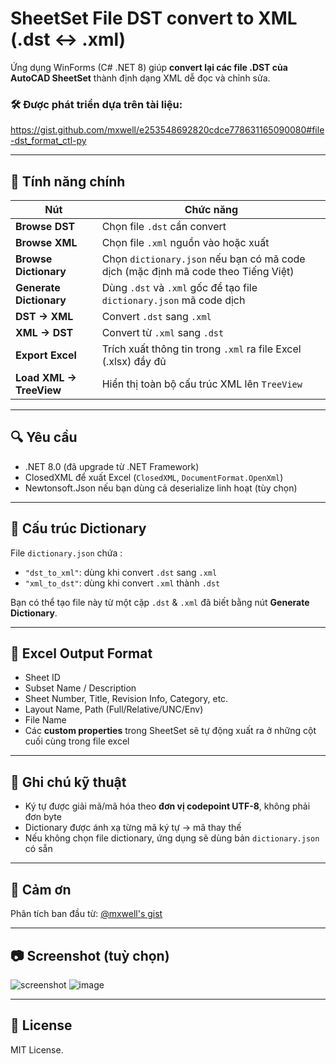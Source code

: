 # SheetSet File DST convert to XML (.dst ↔ .xml)

Ứng dụng WinForms (C# .NET 8) giúp **convert lại các file .DST của AutoCAD SheetSet** thành định dạng XML dễ đọc và chỉnh sửa.

### 🛠️ Được phát triển dựa trên tài liệu:
https://gist.github.com/mxwell/e253548692820cdce778631165090080#file-dst_format_ctl-py

---

## 🚀 Tính năng chính

| Nút | Chức năng |
|-----|-----------|
| **Browse DST** | Chọn file `.dst` cần convert |
| **Browse XML** | Chọn file `.xml` nguồn vào hoặc xuất |
| **Browse Dictionary** | Chọn `dictionary.json` nếu bạn có mã code dịch (mặc định mã code theo Tiếng Việt)|
| **Generate Dictionary** | Dùng `.dst` và `.xml` gốc để tạo file `dictionary.json` mã code dịch |
| **DST → XML** | Convert `.dst` sang `.xml`  |
| **XML → DST** | Convert từ `.xml` sang `.dst` |
| **Export Excel** | Trích xuất thông tin trong `.xml` ra file Excel (.xlsx) đầy đủ |
| **Load XML → TreeView** | Hiển thị toàn bộ cấu trúc XML lên `TreeView` |

---

## 🔍 Yêu cầu

- .NET 8.0 (đã upgrade từ .NET Framework)
- ClosedXML để xuất Excel (`ClosedXML`, `DocumentFormat.OpenXml`)
- Newtonsoft.Json nếu bạn dùng cả deserialize linh hoạt (tùy chọn)

---

## 📂 Cấu trúc Dictionary

File `dictionary.json` chứa :
- `"dst_to_xml"`: dùng khi convert `.dst` sang `.xml`
- `"xml_to_dst"`: dùng khi convert `.xml` thành `.dst`

Bạn có thể tạo file này từ một cặp `.dst` & `.xml` đã biết bằng nút **Generate Dictionary**.

---

## 📝 Excel Output Format

- Sheet ID
- Subset Name / Description
- Sheet Number, Title, Revision Info, Category, etc.
- Layout Name, Path (Full/Relative/UNC/Env)
- File Name
- Các **custom properties** trong SheetSet sẽ tự động xuất ra ở những cột cuối cùng trong file excel

---

## 📌 Ghi chú kỹ thuật

- Ký tự được giải mã/mã hóa theo **đơn vị codepoint UTF-8**, không phải đơn byte
- Dictionary được ánh xạ từng mã ký tự → mã thay thế
- Nếu không chọn file dictionary, ứng dụng sẽ dùng bản `dictionary.json` có sẵn

---

## 🤝 Cảm ơn

Phân tích ban đầu từ: [@mxwell's gist](https://gist.github.com/mxwell/e253548692820cdce778631165090080)

---

## 📷 Screenshot (tuỳ chọn)

![screenshot](https://github.com/user-attachments/assets/1eb44604-892a-4112-9d91-4fcfbaa3eaaa)
![image](https://github.com/user-attachments/assets/c2acf27e-79f9-48dc-a258-826afcb4dd72)

---

## 📜 License

MIT License.

